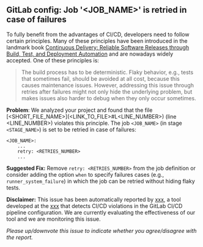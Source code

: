 GitLab config: Job '<JOB_NAME>' is retried in case of failures
---
To fully benefit from the advantages of CI/CD, developers need to follow certain principles. Many of these principles have been introduced in the landmark book [Continuous Delivery: Reliable Software Releases through Build, Test, and Deployment Automation](https://www.oreilly.com/library/view/continuous-delivery-reliable/9780321670250/) and are nowadays widely accepted. One of these principles is:

> The build process has to be deterministic. Flaky behavior, e.g., tests that sometimes fail, should be avoided at all cost, because this causes maintenance issues. However, addressing this issue through retries after failures might not only hide the underlying problem, but makes issues also harder to debug when they only occur sometimes.

**Problem**: We analyzed your project and found that the file [<SHORT_FILE_NAME>](<LINK_TO_FILE>#L<LINE_NUMBER>) (line <LINE_NUMBER>) violates this principle. The job `<JOB_NAME>` (in stage `<STAGE_NAME>`) is set to be retried in case of failures:

```
<JOB_NAME>:
    ...
    retry: <RETRIES_NUMBER>
    ...
```

**Suggested Fix:** Remove ```retry: <RETRIES_NUMBER>``` from the job definition or consider adding the option ```when``` to specify failures cases (e.g., ```runner_system_failure```) in which the job can be retried without hiding flaky tests.

**Disclaimer:**
This issue has been automatically reported by [xxx](xxx), a tool developed at the [xxx](xxx) that detects CI/CD violations in the GitLab CI/CD pipeline configuration.
We are currently evaluating the effectiveness of our tool and we are monitoring this issue.

*Please up/downvote this issue to indicate whether you agree/disagree with the report.*